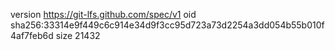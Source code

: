 version https://git-lfs.github.com/spec/v1
oid sha256:33314e9f449c6c914e34d9f3cc95d723a73d2254a3dd054b55b010f4af7feb6d
size 21432

